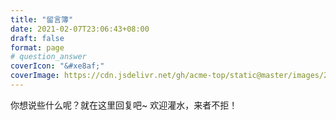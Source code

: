 ```yaml
---
title: "留言簿"
date: 2021-02-07T23:06:43+08:00
draft: false
format: page
# question_answer
coverIcon: "&#xe8af;"
coverImage: https://cdn.jsdelivr.net/gh/acme-top/static@master/images/2021/04/20210410225412-headerbg_guestbook.jpeg
---
```


你想说些什么呢？就在这里回复吧~ 欢迎灌水，来者不拒！ 
